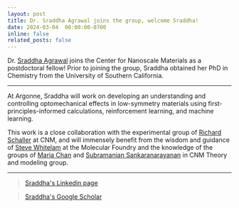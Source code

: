 ```yaml
---
layout: post
title: Dr. Sraddha Agrawal joins the group, welcome Sraddha!
date: 2024-03-04  08:00:00-0700
inline: false
related_posts: false
---
```


Dr. <a href="https://www.linkedin.com/in/sraddha-agrawal-a849a7142/">Sraddha Agrawal</a> joins the Center for Nanoscale Materials as a postdoctoral fellow! Prior to joining the group, Sraddha obtained her PhD in Chemistry from the University of Southern California.

---

At Argonne, Sraddha will work on developing an understanding and controlling optomechanical effects in low-symmetry materials using first-principles-informed calculations, reinforcement learning, and machine learning.

This work is a close collaboration with the experimental group of <a href="https://sites.northwestern.edu/schaller/"> Richard Schaller</a> at CNM, and will immensely benefit from the wisdom and guidance of <a href="https://foundry.lbl.gov/about/staff/stephen-whitelam/">Steve Whitelam</a> at the Molecular Foundry and the knowledge of the groups of <a href="https://www.anl.gov/profile/maria-k-chan">Maria Chan</a> and <a href="https://www.anl.gov/profile/subramanian-sankaranarayanan">Subramanian Sankaranarayanan</a> in CNM Theory and modeling group.

---

> <a href="https://www.linkedin.com/in/sraddha-agrawal-a849a7142/">Sraddha's Linkedin page</a>
 
> <a href="https://scholar.google.com/citations?user=Jyt_3qIAAAAJ&hl=en">Sraddha's Google Scholar </a>
